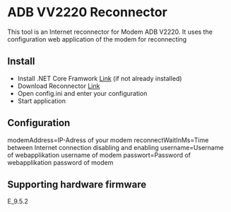 # ADB VV2220 Reconnector

This tool is an Internet reconnector for Modem ADB V2220. It uses the configuration web application of the modem for reconnecting

## Install

* Install .NET Core Framwork [Link](https://dotnet.microsoft.com/download/dotnet-core/3.1) (if not already installed)
* Download Reconnector [Link](https://github.com/AndRechber/adbvv2220_reconnector/releases/tag/1.0.0)
* Open config.ini and enter your configuration
* Start application


## Configuration

modemAddress=IP-Adress of your modem
reconnectWaitInMs=Time between Internet connection disabling and enabling
username=Username of webapplikation username of modem
passwort=Password of webapplikation password of modem

## Supporting hardware firmware

E_9.5.2